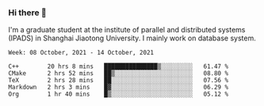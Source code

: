 ### Hi there 👋

I'm a graduate student at the institute of parallel and distributed systems (IPADS) in Shanghai Jiaotong University. I mainly work on database system.

<!--START_SECTION:waka-->
```text
Week: 08 October, 2021 - 14 October, 2021

C++        20 hrs 8 mins   ███████████████▒░░░░░░░░░   61.47 % 
CMake      2 hrs 52 mins   ██▒░░░░░░░░░░░░░░░░░░░░░░   08.80 % 
TeX        2 hrs 28 mins   ██░░░░░░░░░░░░░░░░░░░░░░░   07.56 % 
Markdown   2 hrs 3 mins    █▓░░░░░░░░░░░░░░░░░░░░░░░   06.29 % 
Org        1 hr 40 mins    █▒░░░░░░░░░░░░░░░░░░░░░░░   05.12 % 
```
<!--END_SECTION:waka-->

<!--
**yqmmm/yqmmm** is a ✨ _special_ ✨ repository because its `README.md` (this file) appears on your GitHub profile.

Here are some ideas to get you started:

- 🔭 I’m currently working on ...
- 🌱 I’m currently learning ...
- 👯 I’m looking to collaborate on ...
- 🤔 I’m looking for help with ...
- 💬 Ask me about ...
- 📫 How to reach me: ...
- 😄 Pronouns: ...
- ⚡ Fun fact: ...
-->
